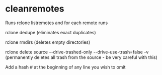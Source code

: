 # cleanremotes

Runs rclone listremotes and for each remote runs 

rclone dedupe (eliminates exact duplicates)

rclone rmdirs (deletes empty directories)

rclone delete source --drive-trashed-only --drive-use-trash=false -v (permanently deletes all trash from the source - be very careful with this)

Add a hash # at the beginning of any line you wish to omit

